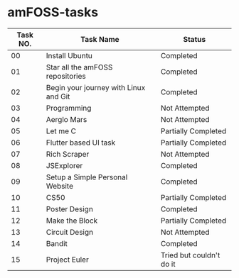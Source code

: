 # amFOSS-tasks

|   Task NO. | Task Name | Status |
|------------|-----------|--------|
|  00|Install Ubuntu | Completed|
|01|Star all the amFOSS repositories|Completed|
|02|Begin your journey with Linux and Git|Completed|
|03|Programming|Not Attempted|
|04|Aerglo Mars|Not Attempted|
|05|Let me C|Partially Completed|
|06|Flutter based UI task|Partially Completed|
|07|Rich Scraper|Not Attempted|
|08|JSExplorer|Completed|
|09|Setup a Simple Personal Website|Completed|
|10|CS50|Partially Completed|
|11|Poster Design|Completed|
|12|Make the Block|Partially Completed|
|13|Circuit Design|Not Attempted
|14|Bandit|Completed|
|15|Project Euler|Tried but couldn't do it|

